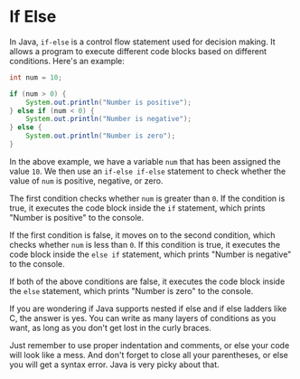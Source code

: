 # If Else
In Java, 
`if-else` is a control flow statement used for decision making. It allows a program to execute different code blocks based on different conditions.
Here's an example:
```java
int num = 10;

if (num > 0) {
    System.out.println("Number is positive");
} else if (num < 0) {
    System.out.println("Number is negative");
} else {
    System.out.println("Number is zero");
}
```
In the above example, we have a variable `num` that has been assigned the value `10`. We then use an `if-else if-else` statement to check whether the value of `num` is positive, negative, or zero.

The first condition checks whether `num` is greater than `0`. If the condition is true, it executes the code block inside the `if` statement, which prints "Number is positive" to the console.

If the first condition is false, it moves on to the second condition, which checks whether `num` is less than `0`. If this condition is true, it executes the code block inside the `else if` statement, which prints "Number is negative" to the console.

If both of the above conditions are false, it executes the code block inside the `else` statement, which prints "Number is zero" to the console.

If you are wondering if Java supports nested if else and if else ladders like C, the answer is yes. 
You can write as many layers of conditions as you want, as long as you don't get lost in the curly braces. 

Just remember to use proper indentation and comments, or else your code will look like a mess. 
And don't forget to close all your parentheses, or else you will get a syntax error. Java is very picky about that.
